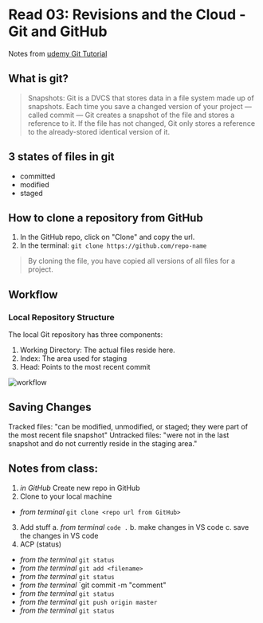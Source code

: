 # Read 03: Revisions and the Cloud - Git and GitHub
Notes from [udemy Git Tutorial](https://blog.udemy.com/git-tutorial-a-comprehensive-guide/)

## What is git?
> Snapshots: Git is a DVCS that stores data in a file system made up of snapshots. Each time you save a changed version of your project — called commit — Git creates a snapshot of the file and stores a reference to it. If the file has not changed, Git only stores a reference to the already-stored identical version of it.

## 3 states of files in git
- committed
- modified
- staged

## How to clone a repository from GitHub
1. In the GitHub repo, click on "Clone" and copy the url.
2. In the terminal: `git clone https://github.com/repo-name`

> By cloning the file, you have copied all versions of all files for a project.

## Workflow

### Local Repository Structure
The local Git repository has three components:
1. Working Directory: The actual files reside here.
2. Index: The area used for staging
3. Head: Points to the most recent commit

![workflow](https://blog.udemy.com/wp-content/uploads/2015/08/image036.png)

## Saving Changes

Tracked files: "can be modified, unmodified, or staged; they were part of the most recent file snapshot"
Untracked files: "were not in the last snapshot and do not currently reside in the staging area."

## Notes from class:
1. *in GitHub* Create new repo in GitHub
2. Clone to your local machine
  - *from terminal* `git clone <repo url from GitHub>`
3. Add stuff 
  a. *from terminal* `code .`
  b. make changes in VS code
  c. save the changes in VS code
4. ACP (status)
  - *from the terminal* `git status`
  - *from the terminal* `git add <filename>`
  - *from the terminal* `git status`
  - *from the terminal* `git commit -m "comment"
  - *from the terminal* `git status`
  - *from the terminal* `git push origin master`
  - *from the terminal* `git status`